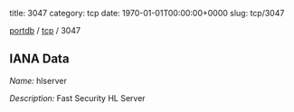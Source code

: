 title: 3047
category: tcp
date: 1970-01-01T00:00:00+0000
slug: tcp/3047

[portdb](/) / [tcp](/category/tcp.html) / 3047


## IANA Data

_Name:_ hlserver

_Description:_ Fast Security HL Server

